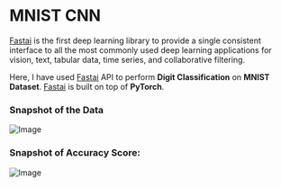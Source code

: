 # **MNIST CNN**
[Fastai](https://www.fast.ai/about/) is the first deep learning library to provide a single consistent interface to all the most commonly used deep learning applications for vision, text, tabular data, time series, and collaborative filtering.

Here, I have used [Fastai](https://www.fast.ai/about/) API to perform **Digit Classification** on **MNIST Dataset**. [Fastai](https://www.fast.ai/about/) is built on top of **PyTorch**.

### **Snapshot of the Data**
![Image](https://res.cloudinary.com/dge89aqpc/image/upload/v1596015596/Snap_hrxt0d.png)

### **Snapshot of Accuracy Score:**
![Image](https://res.cloudinary.com/dge89aqpc/image/upload/v1596015604/Fast_pdnngm.png)
